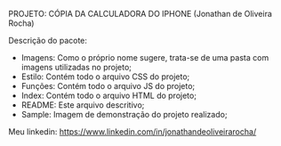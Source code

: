 PROJETO: CÓPIA DA CALCULADORA DO IPHONE (Jonathan de Oliveira Rocha)

Descrição do pacote:
- Imagens: Como o próprio nome sugere, trata-se de uma pasta com imagens utilizadas no projeto;
- Estilo: Contém todo o arquivo CSS do projeto;
- Funções: Contém todo o arquivo JS do projeto;
- Index: Contém todo o arquivo HTML do projeto;
- README: Este arquivo descritivo;
- Sample: Imagem de demonstração do projeto realizado;

Meu linkedin: https://www.linkedin.com/in/jonathandeoliveirarocha/


